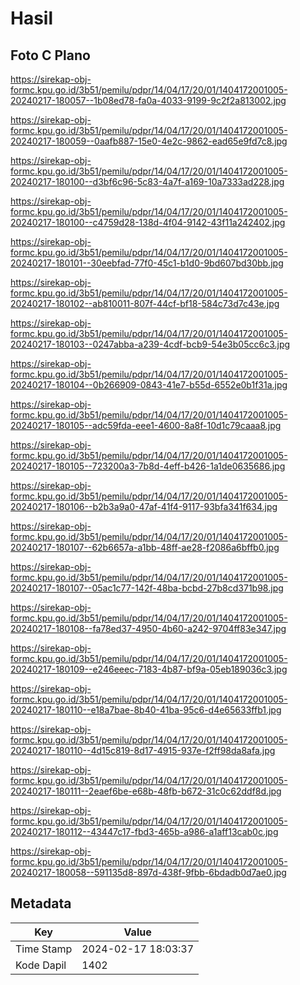 # Hasil

## Foto C Plano

https://sirekap-obj-formc.kpu.go.id/3b51/pemilu/pdpr/14/04/17/20/01/1404172001005-20240217-180057--1b08ed78-fa0a-4033-9199-9c2f2a813002.jpg

https://sirekap-obj-formc.kpu.go.id/3b51/pemilu/pdpr/14/04/17/20/01/1404172001005-20240217-180059--0aafb887-15e0-4e2c-9862-ead65e9fd7c8.jpg

https://sirekap-obj-formc.kpu.go.id/3b51/pemilu/pdpr/14/04/17/20/01/1404172001005-20240217-180100--d3bf6c96-5c83-4a7f-a169-10a7333ad228.jpg

https://sirekap-obj-formc.kpu.go.id/3b51/pemilu/pdpr/14/04/17/20/01/1404172001005-20240217-180100--c4759d28-138d-4f04-9142-43f11a242402.jpg

https://sirekap-obj-formc.kpu.go.id/3b51/pemilu/pdpr/14/04/17/20/01/1404172001005-20240217-180101--30eebfad-77f0-45c1-b1d0-9bd607bd30bb.jpg

https://sirekap-obj-formc.kpu.go.id/3b51/pemilu/pdpr/14/04/17/20/01/1404172001005-20240217-180102--ab810011-807f-44cf-bf18-584c73d7c43e.jpg

https://sirekap-obj-formc.kpu.go.id/3b51/pemilu/pdpr/14/04/17/20/01/1404172001005-20240217-180103--0247abba-a239-4cdf-bcb9-54e3b05cc6c3.jpg

https://sirekap-obj-formc.kpu.go.id/3b51/pemilu/pdpr/14/04/17/20/01/1404172001005-20240217-180104--0b266909-0843-41e7-b55d-6552e0b1f31a.jpg

https://sirekap-obj-formc.kpu.go.id/3b51/pemilu/pdpr/14/04/17/20/01/1404172001005-20240217-180105--adc59fda-eee1-4600-8a8f-10d1c79caaa8.jpg

https://sirekap-obj-formc.kpu.go.id/3b51/pemilu/pdpr/14/04/17/20/01/1404172001005-20240217-180105--723200a3-7b8d-4eff-b426-1a1de0635686.jpg

https://sirekap-obj-formc.kpu.go.id/3b51/pemilu/pdpr/14/04/17/20/01/1404172001005-20240217-180106--b2b3a9a0-47af-41f4-9117-93bfa341f634.jpg

https://sirekap-obj-formc.kpu.go.id/3b51/pemilu/pdpr/14/04/17/20/01/1404172001005-20240217-180107--62b6657a-a1bb-48ff-ae28-f2086a6bffb0.jpg

https://sirekap-obj-formc.kpu.go.id/3b51/pemilu/pdpr/14/04/17/20/01/1404172001005-20240217-180107--05ac1c77-142f-48ba-bcbd-27b8cd371b98.jpg

https://sirekap-obj-formc.kpu.go.id/3b51/pemilu/pdpr/14/04/17/20/01/1404172001005-20240217-180108--fa78ed37-4950-4b60-a242-9704ff83e347.jpg

https://sirekap-obj-formc.kpu.go.id/3b51/pemilu/pdpr/14/04/17/20/01/1404172001005-20240217-180109--e246eeec-7183-4b87-bf9a-05eb189036c3.jpg

https://sirekap-obj-formc.kpu.go.id/3b51/pemilu/pdpr/14/04/17/20/01/1404172001005-20240217-180110--e18a7bae-8b40-41ba-95c6-d4e65633ffb1.jpg

https://sirekap-obj-formc.kpu.go.id/3b51/pemilu/pdpr/14/04/17/20/01/1404172001005-20240217-180110--4d15c819-8d17-4915-937e-f2ff98da8afa.jpg

https://sirekap-obj-formc.kpu.go.id/3b51/pemilu/pdpr/14/04/17/20/01/1404172001005-20240217-180111--2eaef6be-e68b-48fb-b672-31c0c62ddf8d.jpg

https://sirekap-obj-formc.kpu.go.id/3b51/pemilu/pdpr/14/04/17/20/01/1404172001005-20240217-180112--43447c17-fbd3-465b-a986-a1aff13cab0c.jpg

https://sirekap-obj-formc.kpu.go.id/3b51/pemilu/pdpr/14/04/17/20/01/1404172001005-20240217-180058--591135d8-897d-438f-9fbb-6bdadb0d7ae0.jpg


## Metadata

| Key        | Value               |
| ---------- | ------------------- |
| Time Stamp | 2024-02-17 18:03:37 |
| Kode Dapil | 1402                |



